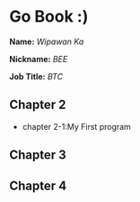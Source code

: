 # Go Book :)

**Name:** *Wipawan Ka*

**Nickname:** *BEE*

**Job Title:** *BTC*

## Chapter 2

* chapter 2-1:My First program

## Chapter 3

## Chapter 4
